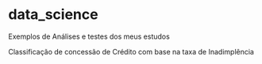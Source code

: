 # data_science
Exemplos de Análises e testes dos meus estudos

Classificação de concessão de Crédito com base na taxa de Inadimplência
